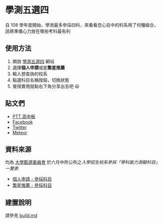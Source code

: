 # 學測五選四
自 108 學年度開始，學測最多參採四科，來看看您心目中的科系用了何種組合，該將準備心力放在哪些考科最有利

## 使用方法
1. 開啟 [學測五選四](https://sean.cat/gsat) 網站
2. 選擇**個人申請**或是**繁星推薦**
3. 輸入想查詢的校系
4. 點選科目名稱按鈕，切換狀態
5. 覺得實用就點右下角分享出去吧 :smiley:


## 貼文們

* [PTT 高中板](https://www.ptt.cc/bbs/SENIORHIGH/M.1529085042.A.CD0.html)
* [Facebook](https://www.facebook.com/Sean0604/posts/2103316103273571)
* [Twitter](https://twitter.com/Sea_n64/status/1007815631343738880)
* [Meteor](https://meteor.today/a/99fu5g)



## 資料來源
均為 [大學甄選委員會](https://www.caac.ccu.edu.tw/cacportal/index.php) 於六月中所公布之*入學招生校系參採「學科能力測驗科目」一覽表*
* [個人申請 - 參採科目](https://www.caac.ccu.edu.tw/apply107/Classification_NextYear.php)  
* [繁星推薦 - 參採科目](https://www.caac.ccu.edu.tw/star107/Classification_NextYear.php)


## 建置說明
請參見 [build.md](build.md)
